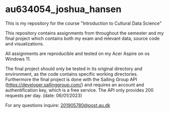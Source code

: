# au634054_joshua_hansen

This is my repository for the course "Introduction to Cultural Data Science" 

This repository contains assignments from throughout the semester and my final project which contains both my exam and relevant data, source code and visualizations. 

All assignments are reproducible and tested on my Acer Aspire on os Windows 11.

The final project should only be tested in its original directory and environment, as the code contains specific working directories. 
Furthermore the final project is done with the Salling Group API (https://developer.sallinggroup.com/) and requires an account and authentification key, which is a free service. The API only provides 200 requests per day. (date: 06/01/2023)


For any questions inquire: 201905780@post.au.dk
